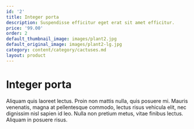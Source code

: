```yaml
---
id: '2'
title: Integer porta
description: Suspendisse efficitur eget erat sit amet efficitur.
price: '99.00'
order: 2
default_thumbnail_image: images/plant2.jpg
default_original_image: images/plant2-lg.jpg
category: content/category/cactuses.md
layout: product
---
```


# Integer porta

Aliquam quis laoreet lectus. Proin non mattis nulla, quis posuere mi. Mauris venenatis, magna at pellentesque commodo, lectus risus vehicula elit, nec dignissim nisl sapien id leo. Nulla non pretium metus, vitae finibus lectus. Aliquam in posuere risus.